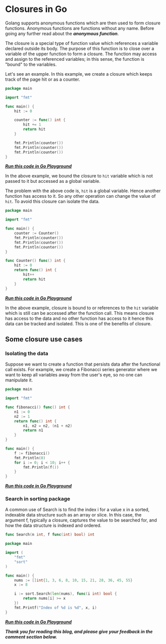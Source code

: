# Closures in Go

Golang supports anonymous functions which are then used to form closure functions. Anonymous functions are functions without any name. Before going any further read about the ***anonymous function***.

The closure is a special type of function value which references a variable declared outside its body. The purpose of this function is to close over a variable of the upper function to form a closure. The function may access and assign to the referenced variables; in this sense, the function is "bound" to the variables.

Let's see an example. In this example, we create a closure which keeps track of the page hit or as a counter.

```go
package main

import "fmt"

func main() {
	hit := 0

	counter := func() int {
		hit += 1
		return hit
	}

	fmt.Println(counter())
	fmt.Println(counter())
	fmt.Println(counter())
}
```

[***Run this code in Go Playground***](https://play.golang.org/p/RT9Pm82Kf3p)

In the above example, we bound the closure to `hit` variable which is not passed to it but accessed as a global variable.

The problem with the above code is, `hit` is a global variable. Hence another function has access to it. So any other operation can change the value of `hit`. To avoid this closure can isolate the data.

```go
package main

import "fmt"

func main() {
	counter := Counter()
	fmt.Println(counter())
	fmt.Println(counter())
	fmt.Println(counter())
}

func Counter() func() int {
	hit := 0
	return func() int {
		hit++
		return hit
	}
}
```

[***Run this code in Go Playground***](https://play.golang.org/p/s5THHqJzD-Y)

In the above example, closure is bound to or references to the `hit` variable which is still can be accessed after the function call. This means closure has access to the data and no other function has access to it hence this data can be tracked and isolated. This is one of the benefits of closure.

## Some closure use cases

### Isolating the data

Suppose we want to create a function that persists data after the functional call exists. For example, we create a Fibonacci series generator where we want to keep all variables away from the user's eye, so no one can manipulate it.

```go
package main

import "fmt"

func fibonacci() func() int {
	n1 := 0
	n2 := 1
	return func() int {
		n1, n2 = n2, (n1 + n2)
		return n1
	}
}

func main() {
	f := fibonacci()
	fmt.Println(0)
	for i := 0; i < 10; i++ {
		fmt.Println(f())
	}
}
```

[***Run this code in Go Playground***](https://play.golang.org/p/hvidcU6RkeY)

### Search in sorting package

A common use of Search is to find the index i for a value x in a sorted, indexable data structure such as an array or slice. In this case, the argument f, typically a closure, captures the value to be searched for, and how the data structure is indexed and ordered.

```go
func Search(n int, f func(int) bool) int
```

```go
package main

import (
	"fmt"
	"sort"
)

func main() {
	nums := []int{1, 3, 6, 8, 10, 15, 21, 28, 36, 45, 55}
	x := 8

	i := sort.Search(len(nums), func(i int) bool {
		return nums[i] >= x
	})
	fmt.Printf("Index of %d is %d", x, i)
}
```

[***Run this code in Go Playground***](https://play.golang.org/p/FQIjK3s6whR)

***Thank you for reading this blog, and please give your feedback in the comment section below.***